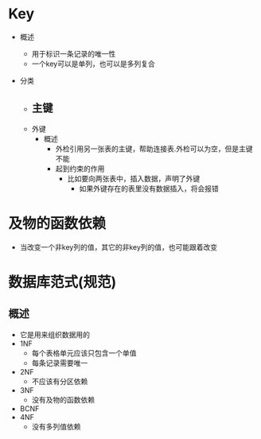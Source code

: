# Key
- 概述
	- 用于标识一条记录的唯一性
	- 一个key可以是单列，也可以是多列复合

- 分类
	- 主键
		- 
	- 外键
		- 概述
			- 外检引用另一张表的主键，帮助连接表.外检可以为空，但是主键不能
			- 起到约束的作用
				- 比如要向两张表中，插入数据，声明了外键
					- 如果外键存在的表里没有数据插入，将会报错

# 及物的函数依赖
- 当改变一个非key列的值，其它的非key列的值，也可能跟着改变


# 数据库范式(规范)
## 概述
- 它是用来组织数据用的
- 1NF
	- 每个表格单元应该只包含一个单值
	- 每条记录需要唯一
- 2NF
	- 不应该有分区依赖
- 3NF
	- 没有及物的函数依赖
- BCNF
- 4NF
	- 没有多列值依赖